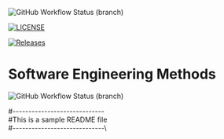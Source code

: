 ![GitHub Workflow Status (branch)](https://img.shields.io/github/actions/workflow/status/callum-sim/SEMCOURSEWORK/main.yml?branch=master)

[![LICENSE](https://img.shields.io/github/license/callum-sim/SEMCOURSEWORK.svg?style=flat-square)](https://github.com/callum-sim/SEMCOURSEWORK/blob/master/LICENSE)

[![Releases](https://img.shields.io/github/release/callum-sim/sem/all.svg?style=flat-square)](https://github.com/<github-username>/sem/releases)

# Software Engineering Methods
![GitHub Workflow Status (branch)](https://img.shields.io/github/actions/workflow/status/callum-sim/SEMCOURSEWORK/main.yml?branch=developer)

#-----------------------------\
#This is a sample README file    
#-----------------------------\ 

